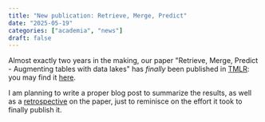 ```yaml
---
title: "New publication: Retrieve, Merge, Predict"
date: "2025-05-19"
categories: ["academia", "news"]
draft: false
---
```

Almost exactly two years in the making, our paper "Retrieve, Merge, Predict - 
Augmenting tables with data lakes" has _finally_ been published in 
[TMLR](https://jmlr.org/tmlr/index.html): you may find it 
[here](https://openreview.net/pdf?id=4uPJN6yfY1).

I am planning to write a proper blog post to summarize the results, as well as a 
[retrospective](retrieve-merge-predict-retrospective.md)
on the paper, just to reminisce on the effort it took to finally publish it. 